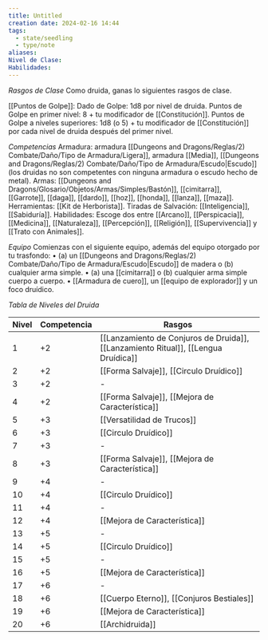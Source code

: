 ```yaml
---
title: Untitled
creation date: 2024-02-16 14:44
tags:
  - state/seedling
  - type/note
aliases: 
Nivel de Clase: 
Habilidades:
---
```


*Rasgos de Clase*
Como druida, ganas lo siguientes rasgos de clase.

[[Puntos de Golpe]]: Dado de Golpe: 1d8 por nivel de druida.
Puntos de Golpe en primer nivel: 8 + tu modificador de [[Constitución]].
Puntos de Golpe a niveles superiores: 1d8 (o 5) + tu modificador de [[Constitución]] por cada nivel de
druida después del primer nivel.

*Competencias*
Armadura: armadura [[Dungeons and Dragons/Reglas/2) Combate/Daño/Tipo de Armadura/Ligera]], armadura [[Media]], [[Dungeons and Dragons/Reglas/2) Combate/Daño/Tipo de Armadura/Escudo|Escudo]] (los druidas no son competentes con ninguna armadura o escudo hecho de metal).
Armas: [[Dungeons and Dragons/Glosario/Objetos/Armas/Simples/Bastón]], [[cimitarra]], [[Garrote]], [[daga]], [[dardo]], [[hoz]], [[honda]], [[lanza]], [[maza]].
Herramientas: [[Kit de Herborista]].
Tiradas de Salvación: [[Inteligencia]], [[Sabiduría]].
Habilidades: Escoge dos entre [[Arcano]], [[Perspicacia]], [[Medicina]], [[Naturaleza]], [[Percepción]],
[[Religión]], [[Supervivencia]] y [[Trato con Animales]].

*Equipo*
Comienzas con el siguiente equipo, además del equipo otorgado por tu trasfondo:
• (a) un [[Dungeons and Dragons/Reglas/2) Combate/Daño/Tipo de Armadura/Escudo|Escudo]] de madera o (b) cualquier arma simple.
• (a) una [[cimitarra]] o (b) cualquier arma simple cuerpo a cuerpo.
• [[Armadura de cuero]], un [[equipo de explorador]] y un foco druídico.



*Tabla de Niveles del Druida*

| Nivel | Competencia | Rasgos |
| ---- | ---- | ---- |
| 1 | +2 | [[Lanzamiento de Conjuros de Druida]], [[Lanzamiento Ritual]], [[Lengua Druídica]] |
| 2 | +2 |  [[Forma Salvaje]], [[Circulo Druídico]] |
| 3 | +2 | - |
| 4 | +2 | [[Forma Salvaje]], [[Mejora de Característica]]  |
| 5 | +3 | [[Versatilidad de Trucos]] |
| 6 | +3 | [[Circulo Druídico]] |
| 7 | +3 | - |
| 8 | +3 | [[Forma Salvaje]], [[Mejora de Característica]]  |
| 9 | +4 | - |
| 10 | +4 | [[Circulo Druídico]] |
| 11 | +4 | - |
| 12 | +4 | [[Mejora de Característica]]  |
| 13 | +5 | - |
| 14 | +5 | [[Circulo Druídico]] |
| 15 | +5 | - |
| 16 | +5 | [[Mejora de Característica]]  |
| 17 | +6 | - |
| 18 | +6 | [[Cuerpo Eterno]], [[Conjuros Bestiales]] |
| 19 | +6 | [[Mejora de Característica]]  |
| 20 | +6 | [[Archidruida]] |